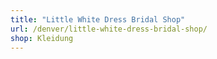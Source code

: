 ```yaml
---
title: "Little White Dress Bridal Shop"
url: /denver/little-white-dress-bridal-shop/
shop: Kleidung
---
```

